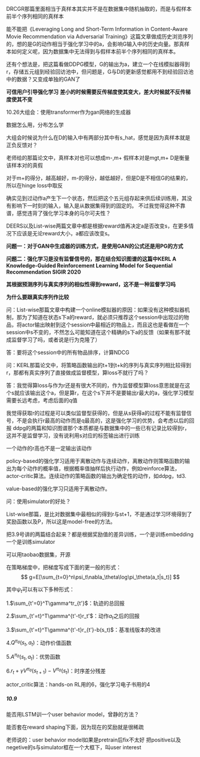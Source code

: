 DRCGR那篇里面相当于真样本其实并不是在数据集中随机抽取的，而是与假样本前半个序列相同的真样本



能不能把《Leveraging Long and Short-Term Information in Content-Aware Movie Recommendation via Adversarial Training》这篇文章做成历史浏览序列的，想的是G的动作相当于强化学习中的a，会影响G输入中的历史向量。那真样本如何定义呢，因为数据集中无法得到与假样本前半个序列相同的真样本。

还有个想法是，把这篇看做DDPG模型，G的输出为a，建立一个在线模拟器得到r，存储五元组到经验回访池中，但问题是，G与D的更新感觉都用不到经验回访池中的数据？又变成单独的GAN了



**可信用户引导强化学习**
**差小的时候需要反传梯度使其变大，差大时候就不反传梯度使其不变**

10.26大组会：使用transformer作为gan网络的生成器

数据怎么用，分布怎么学

大组会时候说为什么在D的输入中有两部分其中有s_hat，感觉是因为真样本就是正负反馈对？

老师给的那篇论文中，真样本对也可以想成m-,m+   假样本对是mgt,m+  D是衡量该样本对的真假

对于m+的得分，越高越好，m-的得分，越低越好，但是D是不相信G的结果的，所以在hinge loss中取反

确实见到过动作a产生下一个状态，然后把这个五元组存起来供后续训练用，其没有影响下一时刻的输入，输入是从数据集得到的固定的。
不过我觉得这种不靠谱，感觉违背了强化学习本身的马尔可夫性？



DEERS以及List-wise两篇文章中都是根据reward值再决定a是否改变s，在更多情况下应该是无论reward大小，a都应该改变s。



**问题一：对于GAN中生成器的训练方式，是使用GAN的公式还是用PG的方式**

**问题二：强化学习是没有监督信号的，那在结合知识图谱的这篇中KERL A Knowledge-Guided Reinforcement Learning Model for Sequential Recommendation SIGIR 2020**

**其根据预测序列与真实序列的相似性得到reward，这不是一种监督学习吗**

**为什么要跟真实序列作比较**





问：List-wise那篇文章中构建一个online模拟器的原因：如果没有这种模拟器机制，那为了知道在状态s下a的reward，就必须只推荐这个session中出现过的物品，将actor输出映射到这个session中最相近的物品上，而且这也是看做在一个session中s不变的，不然怎么可能知道在这个精确的s下a的反馈（如果有那不就成监督学习了吗，或者说是行为克隆了）

答：要将这个session中的所有物品排序，计算NDCG



问：KERL那篇论文中，将策略函数输出的t+1到t+k的序列与真实序列相比较得到r，那都有真实序列了直接做成监督模型，算loss不就行了吗？

答：我觉得算loss与作为r还是有很大不同的，作为监督模型算loss意思就是在这个s就应该输出这个a，但是算r，在这个s下并不是要输出r最大的a，强化学习模型需要长远考虑，考虑后面的q值

我觉得获取r的过程是可以类似监督型获得的，但是从s获得a的过程不能有监督信号，不是会执行r最高的动作而是q最高的，这是强化学习的优势，会考虑以后的回报
ddpg的两篇和知识图谱那个本质都是与数据集中的一些已有记录比较得到r，这并不是监督学习，没有说利用s对应的标签输出进行训练

一个动作的r高也不是一定输出该动作



policy-based的强化学习适用于离散动作与连续动作，离散动作则策略函数的输出为每个动作的概率值，根据概率值抽样后执行动作，例如reinforce算法，actor-critic算法。连续动作的策略函数的输出为确定性的动作，如ddpg，td3.

value-based的强化学习只适用于离散动作。



问：使用simulator的好处？





List-wise那篇，是比对数据集中最相似的得到r与st+1，不是通过学习环境得到了奖励函数以及P，所以这是model-free的方法。





把3.9号讲的两篇结合起来？都是根据奖励值的差异训练，一个是训练embedding一个是训练simulator

可以用taobao数据集，开源



在策略梯度中，把梯度写成下面的更一般的形式：
$$
g=E[\sum_{t=0}^n\psi_t\nabla_\theta\log\pi_\theta(a_t|s_t)]
$$

其中$\psi_t$可以有以下多种形式：

1.$\sum_{t'=0}^T\gamma^tr_{t'}$：轨迹的总回报

2.$\sum_{t'=t}^T\gamma^{t'-t}r_t'$：动作$a_t$之后的回报

3.$\sum_{t'=t}^T\gamma^{t'-t}r_{t'}-b(s_t)$：基准线版本的改进

4.$Q^{\pi_\theta}(s_t,a_t)$：动作价值函数

5.$A^{\pi_\theta}(s_t,a_t)$：优势函数

6.$r_t+\gamma V^{\pi_\theta}(s_{t+1})-V^{\pi_\theta}(s_t)$：时序差分残差

actor_critic算法：hands-on RL用的6，强化学习电子书用的4



##### 10.9

能否用LSTM训一个user behavior model，曾静的方法？



能否套在reward shaping下面，因为现在的奖励就是很稀疏



老师说的：user behavior model如果是pretrain后fix不太好  把positive以及negetive的s与simulator框在一个大框下，叫user interest

